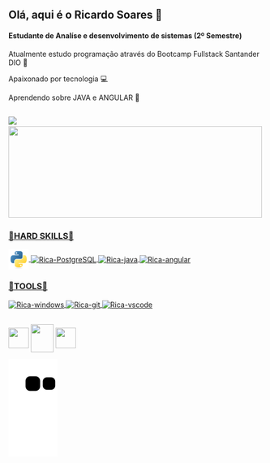 ## Olá, aqui é o Ricardo Soares 👋
#### Estudante de Analíse e desenvolvimento de sistemas (2º Semestre)
<p> Atualmente estudo programação através do Bootcamp Fullstack Santander DIO 📖</p>
<p> Apaixonado por tecnologia 💻 </p>
<p> Aprendendo sobre JAVA e ANGULAR 🧠</p>

##

 <div>
  <a href="https://github.com/risoares19">
  <img height="180em" src="https://github-readme-stats.vercel.app/api?username=risoares19&show_icons=true&theme=dark&include_all_commits=true&count_private=true"/>
  <img height="180em" width="500" src="https://github-readme-stats.vercel.app/api/top-langs/?username=risoares19&layout=compact&langs_count=7&theme=dark"/>
</div>
  
<div 
     
 <p>    
 
 ###  🔶HARD SKILLS🔶
  
  <img align="center" alt="Rica-Python" height="40" width="40" src="https://raw.githubusercontent.com/devicons/devicon/master/icons/python/python-original.svg">
  <img align="center" alt="Rica-PostgreSQL" height="40" width="40" src="https://cdn.jsdelivr.net/gh/devicons/devicon/icons/postgresql/postgresql-original.svg">
  <img align="center" alt="Rica-java" height="40" width="40" src="https://cdn.jsdelivr.net/gh/devicons/devicon/icons/java/java-original.svg">
  <img align="center" alt="Rica-angular" height="40" width="40" src="https://cdn.jsdelivr.net/gh/devicons/devicon/icons/angularjs/angularjs-original.svg">
  
 <p>    
 
 ### 🔶TOOLS🔶

  <img align="center" alt="Rica-windows" height="40" width="40" src="https://cdn.jsdelivr.net/gh/devicons/devicon/icons/windows8/windows8-original.svg">
  <img align="center" alt="Rica-git" height="40" width="40" src="https://cdn.jsdelivr.net/gh/devicons/devicon/icons/git/git-original.svg">
  <img align="center" alt="Rica-vscode" height="40" width="40" src="https://cdn.jsdelivr.net/gh/devicons/devicon/icons/vscode/vscode-original.svg">
  
  
 </div>
  
##  
  
<div> 
  <a href="https://instagram.com/risoares19" target="_blank"><img align="center" height="40" width="40" src="https://image.flaticon.com/icons/png/512/2111/2111463.png" target="_blank"></a>
  <a href = "mailto:risoares19.dev@gmail.com"><img align="center" height="55" width="45" src="https://cdn4.iconfinder.com/data/icons/social-media-logos-6/512/112-gmail_email_mail-256.png" target="_blank"></a>
  <a href="https://www.linkedin.com/in/risoares19" target="_blank"><img align="center" height="40" width="40" src="https://cdn2.iconfinder.com/data/icons/social-media-applications/64/social_media_applications_14-linkedin-256.png" target="_blank"></a>
 
   ![Snake animation](https://github.com/risoares19/risoares19/blob/output/github-contribution-grid-snake.svg)
 
 </div>
